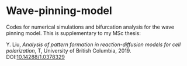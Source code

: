 # Wave-pinning-model
Codes for numerical simulations and bifurcation analysis for the wave pinning model. This is supplementary to my MSc thesis:

Y. Liu, *Analysis of pattern formation in reaction-diffusion models for cell polarization*, T, University of British Columbia, 2019. DOI:[10.14288/1.0378329](http://dx.doi.org/10.14288/1.0378329)
